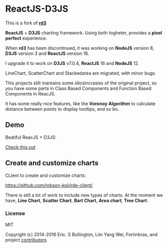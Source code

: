 # ReactJS-D3JS

This is a fork of [**rd3**](https://github.com/yang-wei/rd3)

**ReactJS** + **D3JS** charting framework. Using both togheter, provides a **pixel perfect** experience. 

When **rd3** has been discontinued, it was working on **NodeJS** version 8, **D3JS** version 3 and **ReactJS** version 16.

I upgrade it to work on **D3JS** v7.0.4, **ReactJS** 16 and **NodeJS** 12.

LineChart, ScatterChart and Stackedarea are migrated, with minor bugs.

This projects still mantains some idiosincrasies of the original project, so you have some parts in Class Based Components and Function Based Components in ReacJS.

It has some really nice features, like the **Voronoy Algorithm** to calculate distance between points to display tooltips, and so bo. 

## Demo
Beatiful ReacJS + D3JS:

[Check this out](https://robson-koji.github.io/rde-client/) 

## Create and customize charts
CLient to create and customize charts:

https://github.com/robson-koji/rde-client/


There is still a lot of work to include new types of charts. At the moment we have, **Line Chart**, **Scatter Chart**, **Bart Chart**, **Area chart**, **Tree Chart**.




### License
MIT

Copyright (c) 2014-2016 Eric. S Bullington, Lim Yang Wei, Fortinbras, and project [contributors](https://github.com/yang-wei/rd3/graphs/contributors)
